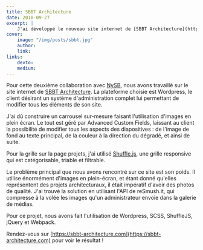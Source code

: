 ```yaml
---
title: SBBT Architecture
date: 2018-09-27
excerpt: |
    J'ai développé le nouveau site internet de [SBBT Architecture](https://sbbt-architecture.com/), un cabinet d'architectes parisien, en collaboration avec NySB Paris.
cover:
    image: "/img/posts/sbbt.jpg"
    author:
    link:
links:
    devto:
    medium:
---
```

Pour cette deuxième collaboration avec [NySB](https://nysb.paris), nous avons travaillé sur le site internet de [SBBT Architecture](https://sbbt-architecture.com/). La plateforme choisie est Wordpress, le client désirant un système d'administration complet lui permettant de modifier tous les éléments de son site.

J'ai dû construire un carrousel sur-mesure faisant l'utilisation d'images en plein écran. Le tout est géré par Advanced Custom Fields, laissant au client la possibilité de modifier tous les aspects des diapositives : de l'image de fond au texte principal, de la couleur à la direction du dégradé, et ainsi de suite.

Pour la grille sur la page projets, j'ai utilisé [Shuffle.js](https://vestride.github.io/Shuffle/), une grille responsive qui est catégorisable, triable et filtrable.

Le problème principal que nous avons rencontré sur ce site est son poids. Il utilise énormément d'images en plein-écran, et étant donné qu'elles représentent des projets architecturaux, il était impératif d'avoir des photos de qualité. J'ai trouvé la solution en utilisant l'API de reSmush.it, qui compresse à la volée les images qu'un administrateur envoie dans la galerie de médias.

Pour ce projet, nous avons fait l'utilisation de Wordpress, SCSS, ShuffleJS, jQuery et Webpack.

Rendez-vous sur [https://sbbt-architecture.com](https://sbbt-architecture.com) pour voir le résultat !
